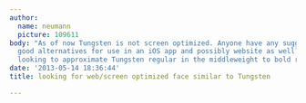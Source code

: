 ```yaml
---
author:
  name: neumann
  picture: 109611
body: "As of now Tungsten is not screen optimized. Anyone have any suggestions for
  good alternatives for use in an iOS app and possibly website as well?\r\n\r\nI'm
  looking to approximate Tungsten regular in the middleweight to bold range.\r\n\r\n"
date: '2013-05-14 18:36:44'
title: looking for web/screen optimized face similar to Tungsten

---
```

